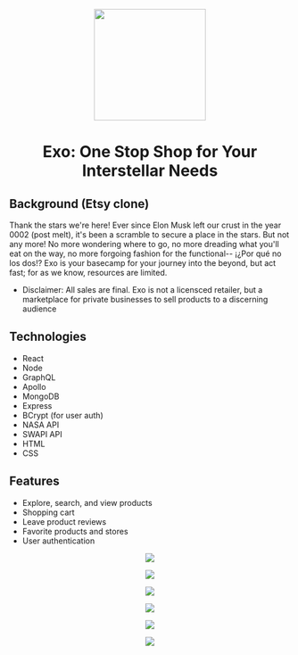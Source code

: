 <p align="center">
  <a href="http://exostore.herokuapp.com/">
    <img height="200px" src="https://github.com/eliraybon/exo/blob/master/client/public/assets/pictures/logo.png">
  </a>
</p>

# <h1 align="center">Exo: One Stop Shop for Your Interstellar Needs</h1>

## Background (Etsy clone)

Thank the stars we're here! Ever since Elon Musk left our crust in the year 0002 (post melt), it's been a scramble to secure a place in the stars. But not any more! No more wondering where to go, no more dreading what you'll eat on the way, no more forgoing fashion for the functional-- ¡¿Por qué no los dos!? Exo is your basecamp for your journey into the beyond, but act fast; for as we know, resources are limited.

* Disclaimer: All sales are final. Exo is not a licensced retailer, but a marketplace for private businesses to sell products to a discerning audience

## Technologies 
- React
- Node
- GraphQL
- Apollo
- MongoDB
- Express
- BCrypt (for user auth)
- NASA API
- SWAPI API
- HTML
- CSS 

## Features
* Explore, search, and view products 
* Shopping cart
* Leave product reviews 
* Favorite products and stores 
* User authentication 

<p align="center">
  <img src="https://github.com/eliraybon/exo/blob/master/client/public/assets/images/splash.png">
</p>

<p align="center">
  <img src="https://github.com/eliraybon/exo/blob/master/client/public/assets/images/products.png">
</p>


<p align="center">
  <img src="https://github.com/eliraybon/exo/blob/master/client/public/assets/images/product.png">
</p>

<p align="center">
  <img src="https://github.com/eliraybon/exo/blob/master/client/public/assets/images/reviews.png">
</p>

<p align="center">
  <img src="https://github.com/eliraybon/exo/blob/master/client/public/assets/images/store.png">
</p>

<p align="center">
  <img src="https://github.com/eliraybon/exo/blob/master/client/public/assets/images/cart.png">
</p>


